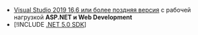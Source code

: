 * [Visual Studio 2019 16,6 или более поздняя версия](https://visualstudio.microsoft.com/downloads/?utm_medium=microsoft&utm_source=docs.microsoft.com&utm_campaign=inline+link&utm_content=download+vs2019) с рабочей нагрузкой **ASP.NET и Web Development**
* [!INCLUDE [.NET 5.0 SDK](~/includes/5.0-SDK.md)]

